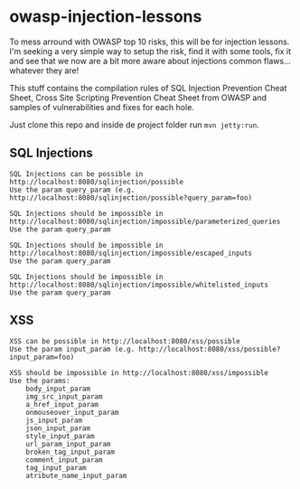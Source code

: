 # owasp-injection-lessons
To mess arround with OWASP top 10 risks, this will be for injection lessons. I'm seeking a very simple way to setup the risk, find it with some tools, fix it and see that we now are a bit more aware about injections common flaws... whatever they are!

This stuff contains the compilation rules of SQL Injection Prevention Cheat Sheet, Cross Site Scripting Prevention Cheat Sheet from OWASP and samples of vulnerabilities and fixes for each hole.

Just clone this repo and inside de project folder run `mvn jetty:run`.

## SQL Injections

	SQL Injections can be possible in http://localhost:8080/sqlinjection/possible
	Use the param query_param (e.g. http://localhost:8080/sqlinjection/possible?query_param=foo)
	
	SQL Injections should be impossible in http://localhost:8080/sqlinjection/impossible/parameterized_queries
	Use the param query_param

	SQL Injections should be impossible in http://localhost:8080/sqlinjection/impossible/escaped_inputs
	Use the param query_param

	SQL Injections should be impossible in http://localhost:8080/sqlinjection/impossible/whitelisted_inputs
	Use the param query_param
	
## XSS

	XSS can be possible in http://localhost:8080/xss/possible
	Use the param input_param (e.g. http://localhost:8080/xss/possible?input_param=foo)
	
	XSS should be impossible in http://localhost:8080/xss/impossible
	Use the params:
		body_input_param
		img_src_input_param
		a_href_input_param
		onmouseover_input_param
		js_input_param
		json_input_param
		style_input_param
		url_param_input_param
		broken_tag_input_param
		comment_input_param
		tag_input_param
		atribute_name_input_param
		
